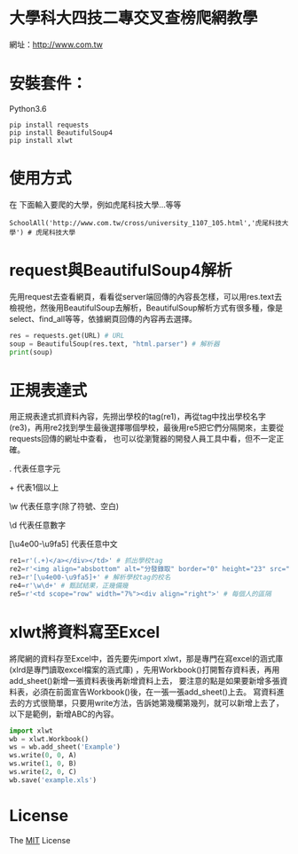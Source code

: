 大學科大四技二專交叉查榜爬網教學
=========================

網址：http://www.com.tw

# 安裝套件：

Python3.6
```
pip install requests
pip install BeautifulSoup4
pip install xlwt
```

# 使用方式

在 下面輸入要爬的大學，例如虎尾科技大學...等等

```
SchoolAll('http://www.com.tw/cross/university_1107_105.html','虎尾科技大學') # 虎尾科技大學
```

# request與BeautifulSoup4解析

先用request去查看網頁，看看從server端回傳的內容長怎樣，可以用res.text去檢視他，然後用BeautifulSoup去解析，BeautifulSoup解析方式有很多種，像是select、find_all等等，依據網頁回傳的內容再去選擇。

```python
res = requests.get(URL) # URL
soup = BeautifulSoup(res.text, "html.parser") # 解析器
print(soup)
```

# 正規表達式
用正規表達式抓資料內容，先撈出學校的tag(re1)，再從tag中找出學校名字(re3)，再用re2找到學生最後選擇哪個學校，最後用re5把它們分隔開來，主要從requests回傳的網址中查看，
也可以從瀏覽器的開發人員工具中看，但不一定正確。

. 代表任意字元

\+ 代表1個以上

\w 代表任意字(除了符號、空白)

\d 代表任意數字

[\u4e00-\u9fa5] 代表任意中文

```python
re1=r'(.+)</a></div></td>' # 抓出學校tag
re2=r'<img align="absbottom" alt="分發錄取" border="0" height="23" src="images/putdep1.png" title="分發錄取" width="23"/>' # 抓出有沒有上tag
re3=r'[\u4e00-\u9fa5]+' # 解析學校tag的校名
re4=r'\w\d+' # 甄試結果，正幾備幾
re5=r'<td scope="row" width="7%"><div align="right">' # 每個人的區隔
```

# xlwt將資料寫至Excel

將爬網的資料存至Excel中，首先要先import xlwt，那是專門在寫excel的涵式庫(xlrd是專門讀取excel檔案的涵式庫)
，先用Workbook()打開暫存資料表，再用add_sheet()新增一張資料表後再新增資料上去，
要注意的點是如果要新增多張資料表，必須在前面宣告Workbook()後，在一張一張add_sheet()上去。
寫資料進去的方式很簡單，只要用write方法，告訴她第幾欄第幾列，就可以新增上去了，以下是範例，新增ABC的內容。

```python
import xlwt
wb = xlwt.Workbook()
ws = wb.add_sheet('Example')
ws.write(0, 0, A)
ws.write(1, 0, B)
ws.write(2, 0, C)
wb.save('example.xls')
```

# License
The [MIT](LICENSE) License

